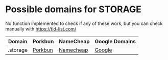 # Possible domains for STORAGE

No function implemented to check if any of these work, but you can check manually with https://tld-list.com/

| Domain | Porkbun | NameCheap | Google Domains |
|---|---|---|---|
| .storage | [Porkbun](https://porkbun.com/checkout/search?prb=e814663da1&tlds=&idnLanguage=&search=search&q=.storage) | [Namecheap](https://www.namecheap.com/domains/registration/results/?domain=.storage) | [Google](https://domains.google.com/registrar/search?searchTerm=.storage) |
